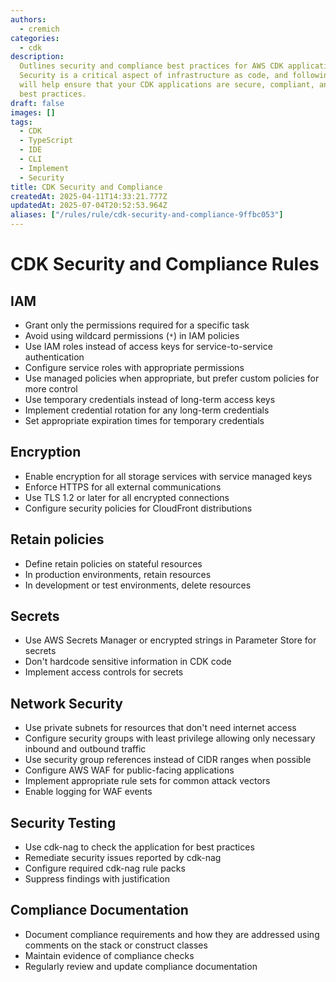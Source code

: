 ```yaml
---
authors:
  - cremich
categories:
  - cdk
description:
  Outlines security and compliance best practices for AWS CDK applications.
  Security is a critical aspect of infrastructure as code, and following these guidelines
  will help ensure that your CDK applications are secure, compliant, and follow AWS
  best practices.
draft: false
images: []
tags:
  - CDK
  - TypeScript
  - IDE
  - CLI
  - Implement
  - Security
title: CDK Security and Compliance
createdAt: 2025-04-11T14:33:21.777Z
updatedAt: 2025-07-04T20:52:53.964Z
aliases: ["/rules/rule/cdk-security-and-compliance-9ffbc053"]
---
```


# CDK Security and Compliance Rules

## IAM

- Grant only the permissions required for a specific task
- Avoid using wildcard permissions (`*`) in IAM policies
- Use IAM roles instead of access keys for service-to-service authentication
- Configure service roles with appropriate permissions
- Use managed policies when appropriate, but prefer custom policies for more control
- Use temporary credentials instead of long-term access keys
- Implement credential rotation for any long-term credentials
- Set appropriate expiration times for temporary credentials

## Encryption

- Enable encryption for all storage services with service managed keys
- Enforce HTTPS for all external communications
- Use TLS 1.2 or later for all encrypted connections
- Configure security policies for CloudFront distributions

## Retain policies

- Define retain policies on stateful resources
- In production environments, retain resources
- In development or test environments, delete resources

## Secrets

- Use AWS Secrets Manager or encrypted strings in Parameter Store for secrets
- Don't hardcode sensitive information in CDK code
- Implement access controls for secrets

## Network Security

- Use private subnets for resources that don't need internet access
- Configure security groups with least privilege allowing only necessary inbound and outbound traffic
- Use security group references instead of CIDR ranges when possible
- Configure AWS WAF for public-facing applications
- Implement appropriate rule sets for common attack vectors
- Enable logging for WAF events

## Security Testing

- Use cdk-nag to check the application for best practices
- Remediate security issues reported by cdk-nag
- Configure required cdk-nag rule packs
- Suppress findings with justification

## Compliance Documentation

- Document compliance requirements and how they are addressed using comments on the stack or construct classes
- Maintain evidence of compliance checks
- Regularly review and update compliance documentation
